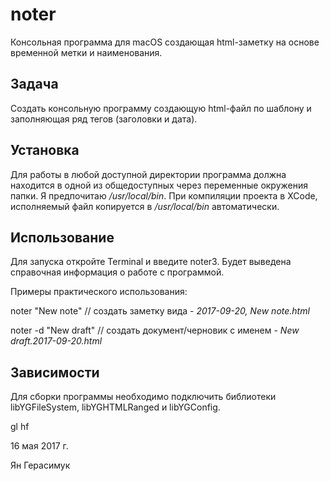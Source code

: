 # noter
Консольная программа для macOS создающая html-заметку на основе временной метки и наименования.

## Задача
Создать консольную программу создающую html-файл по шаблону и заполняющая ряд тегов (заголовки и дата).

## Установка
Для работы в любой доступной директории программа должна находится в одной из общедоступных через переменные окружения папки. Я предпочитаю _/usr/local/bin_. При компиляции проекта в XCode, исполняемый файл копируется в _/usr/local/bin_ автоматически.

## Использование
Для запуска откройте Terminal и введите noter3. Будет выведена справочная информация о работе с программой.

Примеры практического использования:

noter "New note" // создать заметку вида - *2017-09-20, New note.html*

noter -d "New draft" // создать документ/черновик с именем - *New draft.2017-09-20.html*

## Зависимости
Для сборки программы необходимо подключить библиотеки libYGFileSystem, libYGHTMLRanged и libYGConfig.

gl hf

16 мая 2017 г.

Ян Герасимук
